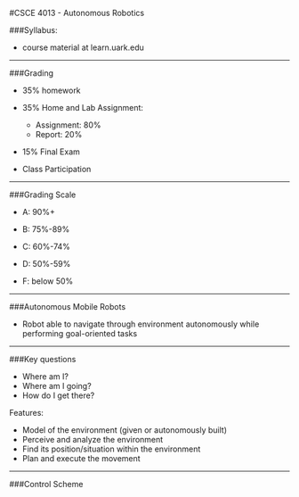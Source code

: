 #CSCE 4013 - Autonomous Robotics

###Syllabus:

- course material at learn.uark.edu

----

###Grading

- 35% homework

- 35% Home and Lab Assignment:

  - Assignment: 80%
  - Report: 20%

- 15% Final Exam

- Class Participation

----

###Grading Scale

- A: 90%+

- B: 75%-89%

- C: 60%-74%

- D: 50%-59%

- F: below 50%

----

###Autonomous Mobile Robots

- Robot able to navigate through environment autonomously while performing goal-oriented tasks

----

###Key questions

- Where am I?
- Where am I going?
- How do I get there?

Features:

- Model of the environment (given or autonomously built)
- Perceive and analyze the environment
- Find its position/situation within the environment
- Plan and execute the movement

---

###Control Scheme


